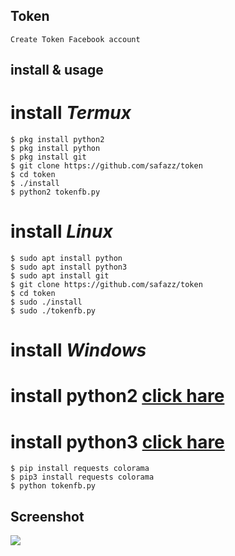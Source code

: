 ## Token
```
Create Token Facebook account
```
## install & usage
# install ***Termux***
```
$ pkg install python2
$ pkg install python
$ pkg install git
$ git clone https://github.com/safazz/token
$ cd token
$ ./install
$ python2 tokenfb.py
```
# install ***Linux***
```
$ sudo apt install python
$ sudo apt install python3
$ sudo apt install git
$ git clone https://github.com/safazz/token
$ cd token
$ sudo ./install
$ sudo ./tokenfb.py
```
# install ***Windows***
# install python2 <a href="https://www.python.org/downloads/release/python-2718/"> click hare </a>
# install python3 <a href="https://www.python.org/downloads/release/python-385/"> click hare </a>
```
$ pip install requests colorama
$ pip3 install requests colorama
$ python tokenfb.py
```
## Screenshot
<img src="https://j.top4top.io/p_1678x52oy0.jpg">

